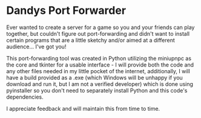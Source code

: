 # Dandys Port Forwarder

Ever wanted to create a server for a game so you and your friends can play together, but couldn't figure out port-forwarding and didn't want to install certain programs that are a little sketchy and/or aimed at a different audience... I've got you!

This port-forwarding tool was created in Python utilizing the miniupnpc as the core and tkinter for a usable interface - I will provide both the code and any other files needed in my little pocket of the internet, additionally, I will have a build provided as a .exe (which Windows will be unhappy if you download and run it, but I am not a verified developer) which is done using pyinstaller so you don't need to separately install Python and this code's dependencies.

I appreciate feedback and will maintain this from time to time.
 
